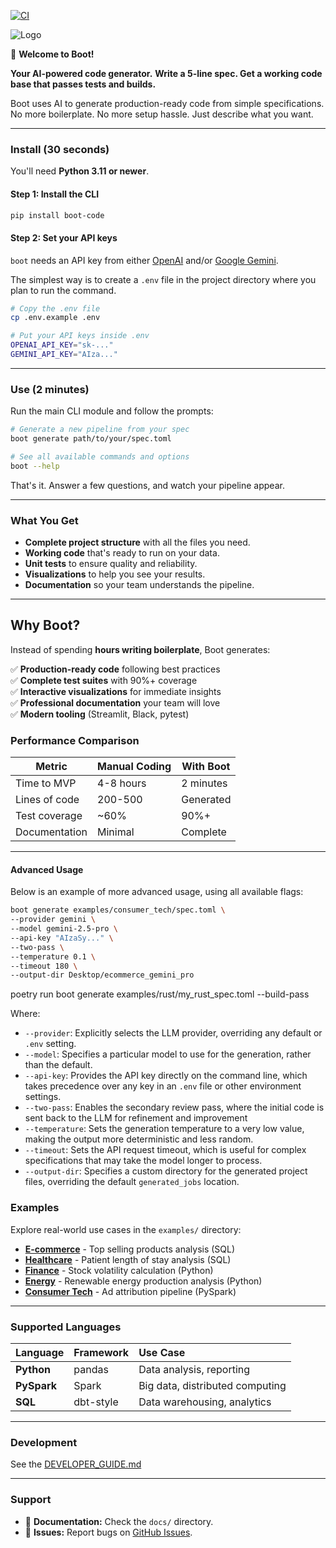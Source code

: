 [![CI](https://github.com/renbytes/boot-code/actions/workflows/ci.yml/badge.svg)](https://github.com/renbytes/boot-code/actions)

![Logo](docs/boot_logo.png)

👋 **Welcome to Boot\!**

**Your AI-powered code generator.**
**Write a 5-line spec. Get a working code base that passes tests and builds.**

Boot uses AI to generate production-ready code from simple specifications. No more boilerplate. No more setup hassle. Just describe what you want.

-----

### Install (30 seconds)
 
You'll need **Python 3.11 or newer**.

#### Step 1: Install the CLI

```bash
pip install boot-code
```

#### Step 2: Set your API keys

`boot` needs an API key from either [OpenAI](https://openai.com/api/) and/or [Google Gemini](https://ai.google.dev/gemini-api/docs).

The simplest way is to create a `.env` file in the project directory where you plan to run the command.

```bash
# Copy the .env file
cp .env.example .env

# Put your API keys inside .env
OPENAI_API_KEY="sk-..."
GEMINI_API_KEY="AIza..."
```

-----

### **Use (2 minutes)**

Run the main CLI module and follow the prompts:

```bash
# Generate a new pipeline from your spec
boot generate path/to/your/spec.toml

# See all available commands and options
boot --help
```

That's it. Answer a few questions, and watch your pipeline appear.

-----

### **What You Get**

  * **Complete project structure** with all the files you need.
  * **Working code** that's ready to run on your data.
  * **Unit tests** to ensure quality and reliability.
  * **Visualizations** to help you see your results.
  * **Documentation** so your team understands the pipeline.

-----

## **Why Boot?**

Instead of spending **hours writing boilerplate**, Boot generates:

✅ **Production-ready code** following best practices  
✅ **Complete test suites** with 90%+ coverage  
✅ **Interactive visualizations** for immediate insights  
✅ **Professional documentation** your team will love  
✅ **Modern tooling** (Streamlit, Black, pytest)

### **Performance Comparison**

| Metric | Manual Coding | With Boot |
|--------|---------------|-----------|
| Time to MVP | 4-8 hours | 2 minutes |
| Lines of code | 200-500 | Generated |
| Test coverage | ~60% | 90%+ |
| Documentation | Minimal | Complete |

-----

#### Advanced Usage

Below is an example of more advanced usage, using all available flags:

```bash
boot generate examples/consumer_tech/spec.toml \
--provider gemini \ 
--model gemini-2.5-pro \
--api-key "AIzaSy..." \
--two-pass \
--temperature 0.1 \
--timeout 180 \
--output-dir Desktop/ecommerce_gemini_pro
```

poetry run boot generate examples/rust/my_rust_spec.toml --build-pass

Where:
* `--provider`: Explicitly selects the LLM provider, overriding any default or `.env` setting.
* `--model`: Specifies a particular model to use for the generation, rather than the default.
* `--api-key`: Provides the API key directly on the command line, which takes precedence over any key in an `.env` file or other environment settings.
* `--two-pass`: Enables the secondary review pass, where the initial code is sent back to the LLM for refinement and improvement
* `--temperature`: Sets the generation temperature to a very low value, making the output more deterministic and less random.
* `--timeout`: Sets the API request timeout, which is useful for complex specifications that may take the model longer to process.
* `--output-dir`: Specifies a custom directory for the generated project files, overriding the default `generated_jobs` location.

### **Examples**

Explore real-world use cases in the `examples/` directory:

  * **[E-commerce](https://www.google.com/search?q=examples/ecommerce/)** - Top selling products analysis (SQL)
  * **[Healthcare](https://www.google.com/search?q=examples/healthcare/)** - Patient length of stay analysis (SQL)
  * **[Finance](https://www.google.com/search?q=examples/finance/)** - Stock volatility calculation (Python)
  * **[Energy](https://www.google.com/search?q=examples/energy/)** - Renewable energy production analysis (Python)
  * **[Consumer Tech](https://www.google.com/search?q=examples/consumer_tech/)** - Ad attribution pipeline (PySpark)

-----

### **Supported Languages**

| Language  | Framework | Use Case                        |
| :-------- | :-------- | :------------------------------ |
| **Python** | pandas    | Data analysis, reporting        |
| **PySpark** | Spark     | Big data, distributed computing |
| **SQL** | dbt-style | Data warehousing, analytics     |

-----

### **Development**

See the [DEVELOPER_GUIDE.md](DEVELOPER_GUIDE.md)

-----

### **Support**

  * 📖 **Documentation:** Check the `docs/` directory.
  * 🐛 **Issues:** Report bugs on [GitHub Issues](https://github.com/renbytes/boot-code/issues).
